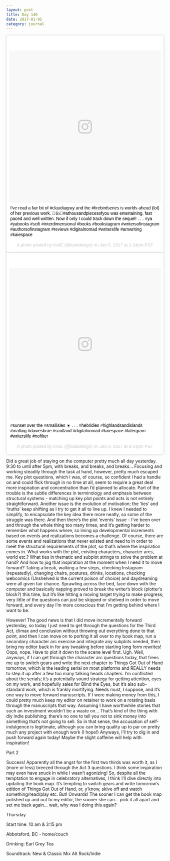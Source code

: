 ```yaml
---
layout: post
title: Day 140
date: 2017-01-05
category: journal
---
```


<blockquote class="instagram-media" data-instgrm-captioned data-instgrm-version="7" style=" background:#FFF; border:0; border-radius:3px; box-shadow:0 0 1px 0 rgba(0,0,0,0.5),0 1px 10px 0 rgba(0,0,0,0.15); margin: 1px; max-width:658px; padding:0; width:99.375%; width:-webkit-calc(100% - 2px); width:calc(100% - 2px);"><div style="padding:8px;"> <div style=" background:#F8F8F8; line-height:0; margin-top:40px; padding:50.0% 0; text-align:center; width:100%;"> <div style=" background:url(data:image/png;base64,iVBORw0KGgoAAAANSUhEUgAAACwAAAAsCAMAAAApWqozAAAABGdBTUEAALGPC/xhBQAAAAFzUkdCAK7OHOkAAAAMUExURczMzPf399fX1+bm5mzY9AMAAADiSURBVDjLvZXbEsMgCES5/P8/t9FuRVCRmU73JWlzosgSIIZURCjo/ad+EQJJB4Hv8BFt+IDpQoCx1wjOSBFhh2XssxEIYn3ulI/6MNReE07UIWJEv8UEOWDS88LY97kqyTliJKKtuYBbruAyVh5wOHiXmpi5we58Ek028czwyuQdLKPG1Bkb4NnM+VeAnfHqn1k4+GPT6uGQcvu2h2OVuIf/gWUFyy8OWEpdyZSa3aVCqpVoVvzZZ2VTnn2wU8qzVjDDetO90GSy9mVLqtgYSy231MxrY6I2gGqjrTY0L8fxCxfCBbhWrsYYAAAAAElFTkSuQmCC); display:block; height:44px; margin:0 auto -44px; position:relative; top:-22px; width:44px;"></div></div> <p style=" margin:8px 0 0 0; padding:0 4px;"> <a href="https://www.instagram.com/p/BO5c15SA4CG/" style=" color:#000; font-family:Arial,sans-serif; font-size:14px; font-style:normal; font-weight:normal; line-height:17px; text-decoration:none; word-wrap:break-word;" target="_blank">I&#39;ve read a fair bit of #claudiagray and the #firebirdseries is worlds ahead (lol) of her previous work. 📖👍✨#athousandpiecesofyou was entertaining, fast paced and well written. Now if only I could track down the sequel! . . . #ya #yabooks #scifi #interdimensional #books #bookstagram #writersofinstagram #authorsofinstagram #reviews #digitalnomad #writerslife #amwriting #kaiespace</a></p> <p style=" color:#c9c8cd; font-family:Arial,sans-serif; font-size:14px; line-height:17px; margin-bottom:0; margin-top:8px; overflow:hidden; padding:8px 0 7px; text-align:center; text-overflow:ellipsis; white-space:nowrap;">A photo posted by KAIE (@kaiedesign) on <time style=" font-family:Arial,sans-serif; font-size:14px; line-height:17px;" datetime="2017-01-05T21:24:30+00:00">Jan 5, 2017 at 1:24pm PST</time></p></div></blockquote>
<script async defer src="//platform.instagram.com/en_US/embeds.js"></script>


<blockquote class="instagram-media" data-instgrm-captioned data-instgrm-version="7" style=" background:#FFF; border:0; border-radius:3px; box-shadow:0 0 1px 0 rgba(0,0,0,0.5),0 1px 10px 0 rgba(0,0,0,0.15); margin: 1px; max-width:658px; padding:0; width:99.375%; width:-webkit-calc(100% - 2px); width:calc(100% - 2px);"><div style="padding:8px;"> <div style=" background:#F8F8F8; line-height:0; margin-top:40px; padding:50.0% 0; text-align:center; width:100%;"> <div style=" background:url(data:image/png;base64,iVBORw0KGgoAAAANSUhEUgAAACwAAAAsCAMAAAApWqozAAAABGdBTUEAALGPC/xhBQAAAAFzUkdCAK7OHOkAAAAMUExURczMzPf399fX1+bm5mzY9AMAAADiSURBVDjLvZXbEsMgCES5/P8/t9FuRVCRmU73JWlzosgSIIZURCjo/ad+EQJJB4Hv8BFt+IDpQoCx1wjOSBFhh2XssxEIYn3ulI/6MNReE07UIWJEv8UEOWDS88LY97kqyTliJKKtuYBbruAyVh5wOHiXmpi5we58Ek028czwyuQdLKPG1Bkb4NnM+VeAnfHqn1k4+GPT6uGQcvu2h2OVuIf/gWUFyy8OWEpdyZSa3aVCqpVoVvzZZ2VTnn2wU8qzVjDDetO90GSy9mVLqtgYSy231MxrY6I2gGqjrTY0L8fxCxfCBbhWrsYYAAAAAElFTkSuQmCC); display:block; height:44px; margin:0 auto -44px; position:relative; top:-22px; width:44px;"></div></div> <p style=" margin:8px 0 0 0; padding:0 4px;"> <a href="https://www.instagram.com/p/BO1GywwgYrH/" style=" color:#000; font-family:Arial,sans-serif; font-size:14px; font-style:normal; font-weight:normal; line-height:17px; text-decoration:none; word-wrap:break-word;" target="_blank">#sunset over the #smallisles ☀️ . . . #hebridies #highlandsandislands #mallaig #daviesbrae #scotland  #digitalnomad #kaiespace #latergram #writerslife #nofilter</a></p> <p style=" color:#c9c8cd; font-family:Arial,sans-serif; font-size:14px; line-height:17px; margin-bottom:0; margin-top:8px; overflow:hidden; padding:8px 0 7px; text-align:center; text-overflow:ellipsis; white-space:nowrap;">A photo posted by KAIE (@kaiedesign) on <time style=" font-family:Arial,sans-serif; font-size:14px; line-height:17px;" datetime="2017-01-04T04:54:52+00:00">Jan 3, 2017 at 8:54pm PST</time></p></div></blockquote>
<script async defer src="//platform.instagram.com/en_US/embeds.js"></script>

Did a great job of staying on the computer pretty much all day yesterday. 9:30 to until after 5pm, with breaks, and breaks, and breaks… Focusing and working steadily through the task at hand, however, pretty much escaped me. Key plot questions, which I was, of course, so confident I had a handle on and could flick through in no time at all, seem to require a great deal more inspiration and concentration than I’d planned to allocate. Part of the trouble is the subtle differences in terminology and emphasis between structural systems - matching up key plot points and acts is not entirely straightforward. Another issue is the evolution of motivation; the ‘lies’ and ‘truths’ keep shifting as I try to get it all to line up. I knew I needed to simplify, to encapsulate the key idea there more neatly, so some of the struggle was there. And then there’s the plot ‘events’ issue - I’ve been over and through the whole thing too many times, and it’s getting harder to remember what happens where, so lining up developmental increments based on events and realizations becomes a challenge. Of course, there are some events and realizations that never existed and need to in order to meet the structural requirements of the plot, so that’s where the inspiration comes in. What works with the plot, existing characters, character arcs, world etc.? What ties in thematic and subplot strings to solve the problem at hand? And how to jog that inspiration at the moment when I need it to move forward? Taking a break, walking a few steps, checking Instagram (repeatedly), changing chairs, postures, drinks, locations, checking webcomics (Unshelved is the current poison of choice) and daydreaming were all given fair chance. Sprawling across the bed, face down with the computer and basically napping proved to break the writer’s block (plotter’s block?) this time, but it’s like hitting a moving target trying to make progress; very little of the questions can just be skipped or shelved in order to move forward, and every day I’m more conscious that I’m getting behind where I want to be.

However! The good news is that I did move incrementally forward yesterday, so today I just need to get through the questions for the Third Act, climax and conclusion without throwing out everything done to that point, and then I can move on to porting it all over to my book map, run a secondary character arc exercise and integrate any subplots needed, then bring my editor back in for any tweaking before starting long form rewrites! Oops, nope. Have to plot it down to the scene level first. Ugh. Well, anyways, if I can get through the character arc questions today, that frees me up to switch gears and write the next chapter to Things Got Out of Hand tomorrow, which is the leading serial on most platforms and REALLY needs to step it up after a few too many talking heads chapters. I’m conflicted about the serials; it’s a potentially sound strategy for getting attention, eyes on my work, and hopefully sales for Blind the Eyes, but it’s also sub-standard work, which is frankly mortifying. Needs must, I suppose, and it’s one way to move forward manuscripts. If I were making money from this, I could pretty much keep my editor on retainer to work on a rotating basis through the manuscripts that way. Assuming I have worthwhile stories that such an investment wouldn’t be a waste on… That’s kind of the thing with diy indie publishing; there’s no one to tell you not to sink money into something that’s not going to sell. So in that sense, the accusation of self-indulgence is legitimate, although you can bring quality up to par on pretty much any project with enough work (I hope!) Anyways, I’ll try to dig in and push forward again today! Maybe the slight caffeine will help with inspiration!

Part 2

Success! Apparently all the angst for the first two thirds was worth it, as I (more or less) breezed through the Act 3 questions. I think some inspiration may even have snuck in while I wasn’t agonizing! So, despite all the temptation to engage in celebratory alternatives, I think I’ll dive directly into updating the book map. It’s tempting to switch gears and write tomorrow’s edition of Things Got Out of Hand, or, y’know, skive off and watch something/read/play etc. But! Onwards! The sooner I can get the book map polished up and out to my editor, the sooner she can… pick it all apart and set me back again… wait, why was I doing this again?

Thursday

Start time: 10 am & 3:15 pm

Abbotsford, BC - home/couch

Drinking: Earl Grey Tea

Soundtrack: New & Classic Mix Alt Rock/Indie
